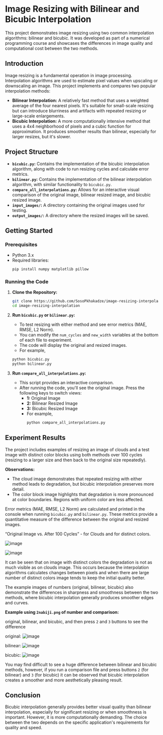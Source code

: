 # Image Resizing with Bilinear and Bicubic Interpolation

This project demonstrates image resizing using two common interpolation algorithms: bilinear and bicubic. It was developed as part of a numerical programming course and showcases the differences in image quality and computational cost between the two methods.

## Introduction

Image resizing is a fundamental operation in image processing. Interpolation algorithms are used to estimate pixel values when upscaling or downscaling an image. This project implements and compares two popular interpolation methods:

*   **Bilinear Interpolation:** A relatively fast method that uses a weighted average of the four nearest pixels. It's suitable for small-scale resizing but can introduce blurriness and artifacts with repeated resizing or large-scale enlargements.
*   **Bicubic Interpolation:** A more computationally intensive method that uses a 4x4 neighborhood of pixels and a cubic function for approximation. It produces smoother results than bilinear, especially for larger resizes, but it's slower.

## Project Structure

*   **`bicubic.py`:** Contains the implementation of the bicubic interpolation algorithm, along with code to run resizing cycles and calculate error metrics.
*   **`bilinear.py`:**  Contains the implementation of the bilinear interpolation algorithm, with similar functionality to `bicubic.py`.
*   **`compare_all_interpolations.py`:** Allows for an interactive visual comparison of the original image, bilinear resized image, and bicubic resized image.
*   **`input_images/`:**  A directory containing the original images used for testing.
*   **`output_images/`:**  A directory where the resized images will be saved.

## Getting Started

### Prerequisites

*   Python 3.x
*   Required libraries:
    ```bash
    pip install numpy matplotlib pillow
    ```

### Running the Code

1. **Clone the Repository:**

    ```bash
    git clone https://github.com/SosoPkhakadze/image-resizing-interpolation
    cd image-resizing-interpolation
    ```

2. **Run `bicubic.py` or `bilinear.py`:**

    *   To test resizing with either method and see error metrics (MAE, RMSE, L2 Norm).
    *   You can modify the `num_cycles` and `new_width` variables at the bottom of each file to experiment.
    *   The code will display the original and resized images.
    *   For example,
    ```bash
    python bicubic.py
    python bilinear.py
    ```

3. **Run `compare_all_interpolations.py`:**

    *   This script provides an interactive comparison.
    *   After running the code, you'll see the original image. Press the following keys to switch views:
        *   **1:** Original Image
        *   **2:** Bilinear Resized Image
        *   **3:** Bicubic Resized Image
        *   For example,
            ```bash
            python compare_all_interpolations.py
            ```

## Experiment Results

The project includes examples of resizing an image of clouds and a test image with distinct color blocks using both methods over 100 cycles (resizing to a larger size and then back to the original size repeatedly).

**Observations:**

*   The cloud image demonstrates that repeated resizing with either method leads to degradation, but bicubic interpolation preserves more detail.
*   The color block image highlights that degradation is more pronounced at color boundaries. Regions with uniform color are less affected.

Error metrics (MAE, RMSE, L2 Norm) are calculated and printed in the console when running `bicubic.py` and `bilinear.py`. These metrics provide a quantitative measure of the difference between the original and resized images.

“Original Image vs. After 100 Cycles” - for Clouds and for distinct colors.

![image](https://github.com/user-attachments/assets/d238da82-8f57-4e3e-87ac-d300125b88ec)

![image](https://github.com/user-attachments/assets/1c54bf9d-1d65-433f-b874-7e47efe181b2)

It can be seen that on image with distinct colors the degradation is not as much visible as on clouds image. This occurs because the interpolation algorithms calculates changes between pixels and when there are large number of distinct colors image tends to keep the initial quality better.

The example images of numbers (original, bilinear, bicubic) also demonstrate the differences in sharpness and smoothness between the two methods, where bicubic interpolation generally produces smoother edges and curves.

**Example using `2nabiji.png` of number and comparison:**

original, bilinear, and bicubic, and then press `2` and `3` buttons to see the difference

original:
![image](https://github.com/user-attachments/assets/1847eb50-77ec-4e89-9079-0a50339b8e74)

bilinear:
![image](https://github.com/user-attachments/assets/410f5349-fb29-4a51-863a-567e6eecc258)

bicubic:
![image](https://github.com/user-attachments/assets/218e59a4-4777-482a-9674-b79e0e230e17)


You may find difficult to see a huge difference between bilinear and bicubic methods, however, if you run a comparison file and press buttons `2` (for bilinear) and `3` (for bicubic) it can be observed that bicubic interpolation creates a smoother and more aesthetically pleasing result.

## Conclusion

Bicubic interpolation generally provides better visual quality than bilinear interpolation, especially for significant resizing or when smoothness is important. However, it is more computationally demanding. The choice between the two depends on the specific application's requirements for quality and speed.
